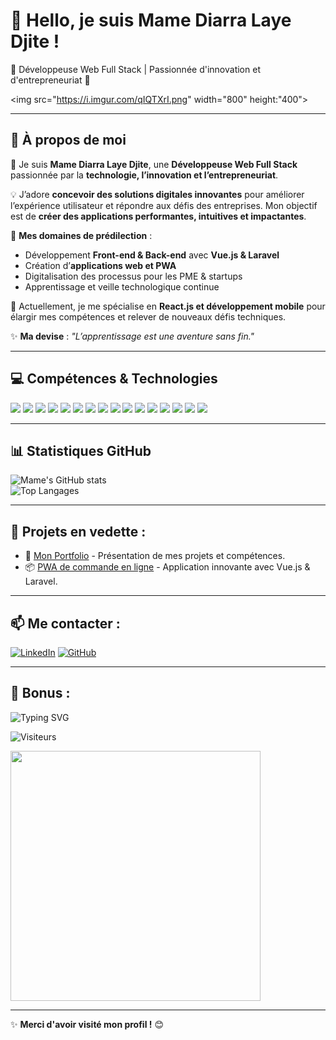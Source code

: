 # 👋 Hello, je suis Mame Diarra Laye Djite !  
🌱 Développeuse Web Full Stack | Passionnée d'innovation et d'entrepreneuriat 🚀  

<img src="https://i.imgur.com/qIQTXrI.png" width="800" height:"400">

 <!-- Remplace par l'URL de ta bannière si tu en as une -->

---

## 🧐 À propos de moi  
👋 Je suis **Mame Diarra Laye Djite**, une **Développeuse Web Full Stack** passionnée par la **technologie, l’innovation et l’entrepreneuriat**.  

💡 J’adore **concevoir des solutions digitales innovantes** pour améliorer l’expérience utilisateur et répondre aux défis des entreprises. Mon objectif est de **créer des applications performantes, intuitives et impactantes**.  

🚀 **Mes domaines de prédilection** :  
- Développement **Front-end & Back-end** avec **Vue.js & Laravel**  
- Création d’**applications web et PWA**  
- Digitalisation des processus pour les PME & startups  
- Apprentissage et veille technologique continue  

🎯 Actuellement, je me spécialise en **React.js et développement mobile** pour élargir mes compétences et relever de nouveaux défis techniques.  

✨ **Ma devise** : *"L’apprentissage est une aventure sans fin."*  
 

---

## 💻 Compétences & Technologies  

<p>
  <img src="https://img.shields.io/badge/PHP-777BB4?style=for-the-badge&logo=php&logoColor=white" />
  <img src="https://img.shields.io/badge/Python-3776AB?style=for-the-badge&logo=python&logoColor=white" />
  <img src="https://img.shields.io/badge/Java-007396?style=for-the-badge&logo=java&logoColor=white" />
  <img src="https://img.shields.io/badge/C-A8B9CC?style=for-the-badge&logo=c&logoColor=white" />
  <img src="https://img.shields.io/badge/C++-00599C?style=for-the-badge&logo=c%2B%2B&logoColor=white" />
  <img src="https://img.shields.io/badge/Vue.js-4FC08D?style=for-the-badge&logo=vue.js&logoColor=white" />
  <img src="https://img.shields.io/badge/React-61DAFB?style=for-the-badge&logo=react&logoColor=black" />
  <img src="https://img.shields.io/badge/Bootstrap-7952B3?style=for-the-badge&logo=bootstrap&logoColor=white" />
  <img src="https://img.shields.io/badge/Laravel-FF2D20?style=for-the-badge&logo=laravel&logoColor=white" />
  <img src="https://img.shields.io/badge/PostgreSQL-336791?style=for-the-badge&logo=postgresql&logoColor=white" />
  <img src="https://img.shields.io/badge/MySQL-4479A1?style=for-the-badge&logo=mysql&logoColor=white" />
  <img src="https://img.shields.io/badge/Postman-FF6C37?style=for-the-badge&logo=postman&logoColor=white" />
  <img src="https://img.shields.io/badge/Mailtrap-000000?style=for-the-badge&logo=mailtrap&logoColor=white" />
  <img src="https://img.shields.io/badge/WordPress-21759B?style=for-the-badge&logo=wordpress&logoColor=white" />
  <img src="https://img.shields.io/badge/Git-F05032?style=for-the-badge&logo=git&logoColor=white" />
  <img src="https://img.shields.io/badge/GitHub-181717?style=for-the-badge&logo=github&logoColor=white" />
</p> 


---

## 📊 Statistiques GitHub  
![Mame's GitHub stats](https://github-readme-stats.vercel.app/api?username=MameDiarraLayeDjite&show_icons=true&theme=radical)  
![Top Langages](https://github-readme-stats.vercel.app/api/top-langs/?username=MameDiarraLayeDjite&layout=compact&theme=radical)

---

## 💼 Projets en vedette :
- 🚀 [Mon Portfolio](https://mamediarratech.great-site.net/) - Présentation de mes projets et compétences.
- 📦 [PWA de commande en ligne](https://github.com/MameDiarraLayeDjite/commande-pwa) - Application innovante avec Vue.js & Laravel.

---

## 📫 Me contacter :
[![LinkedIn](https://img.shields.io/badge/-LinkedIn-blue?style=flat-square&logo=Linkedin&logoColor=white)](https://www.linkedin.com/in/mame-diarra-laye-djit%C3%A9-319565345/)
[![GitHub](https://img.shields.io/badge/-GitHub-181717?style=flat-square&logo=github&logoColor=white)](https://github.com/MameDiarraLayeDjite)

---

## 🎨 Bonus :
![Typing SVG](https://readme-typing-svg.herokuapp.com?color=%2336BCF7&lines=Développeuse+Web+Full+Stack;Passionnée+par+la+technologie;En+apprentissage+continu!)

![Visiteurs](https://visitor-badge.laobi.icu/badge?page_id=MameDiarraLayeDjite.MameDiarraLayeDjite)

<img src="https://media.giphy.com/media/QTfX9Ejfra3ZmNxh6B/giphy.gif" width="400">

---

✨ **Merci d'avoir visité mon profil !** 😊  
